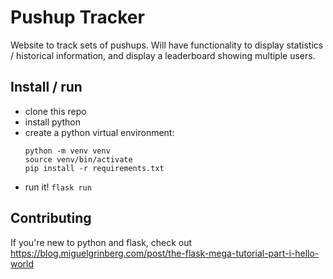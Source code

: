 # Pushup Tracker

Website to track sets of pushups. Will have functionality to display statistics / historical information, and display a leaderboard showing multiple users.

## Install / run
- clone this repo
- install python
- create a python virtual environment:
  ```
  python -m venv venv
  source venv/bin/activate
  pip install -r requirements.txt
  ```
- run it!
`flask run`

## Contributing
If you're new to python and flask, check out https://blog.miguelgrinberg.com/post/the-flask-mega-tutorial-part-i-hello-world